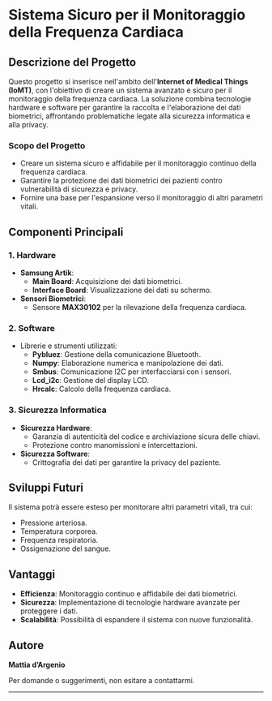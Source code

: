 # Sistema Sicuro per il Monitoraggio della Frequenza Cardiaca

## Descrizione del Progetto
Questo progetto si inserisce nell'ambito dell'**Internet of Medical Things (IoMT)**, con l'obiettivo di creare un sistema avanzato e sicuro per il monitoraggio della frequenza cardiaca. La soluzione combina tecnologie hardware e software per garantire la raccolta e l'elaborazione dei dati biometrici, affrontando problematiche legate alla sicurezza informatica e alla privacy.

### Scopo del Progetto
- Creare un sistema sicuro e affidabile per il monitoraggio continuo della frequenza cardiaca.
- Garantire la protezione dei dati biometrici dei pazienti contro vulnerabilità di sicurezza e privacy.
- Fornire una base per l'espansione verso il monitoraggio di altri parametri vitali.

## Componenti Principali
### 1. **Hardware**
- **Samsung Artik**:
  - **Main Board**: Acquisizione dei dati biometrici.
  - **Interface Board**: Visualizzazione dei dati su schermo.
- **Sensori Biometrici**:
  - Sensore **MAX30102** per la rilevazione della frequenza cardiaca.

### 2. **Software**
- Librerie e strumenti utilizzati:
  - **Pybluez**: Gestione della comunicazione Bluetooth.
  - **Numpy**: Elaborazione numerica e manipolazione dei dati.
  - **Smbus**: Comunicazione I2C per interfacciarsi con i sensori.
  - **Lcd_i2c**: Gestione del display LCD.
  - **Hrcalc**: Calcolo della frequenza cardiaca.

### 3. **Sicurezza Informatica**
- **Sicurezza Hardware**:
  - Garanzia di autenticità del codice e archiviazione sicura delle chiavi.
  - Protezione contro manomissioni e intercettazioni.
- **Sicurezza Software**:
  - Crittografia dei dati per garantire la privacy del paziente.

## Sviluppi Futuri
Il sistema potrà essere esteso per monitorare altri parametri vitali, tra cui:
- Pressione arteriosa.
- Temperatura corporea.
- Frequenza respiratoria.
- Ossigenazione del sangue.

## Vantaggi
- **Efficienza**: Monitoraggio continuo e affidabile dei dati biometrici.
- **Sicurezza**: Implementazione di tecnologie hardware avanzate per proteggere i dati.
- **Scalabilità**: Possibilità di espandere il sistema con nuove funzionalità.

## Autore
**Mattia d’Argenio**

Per domande o suggerimenti, non esitare a contattarmi.

---
